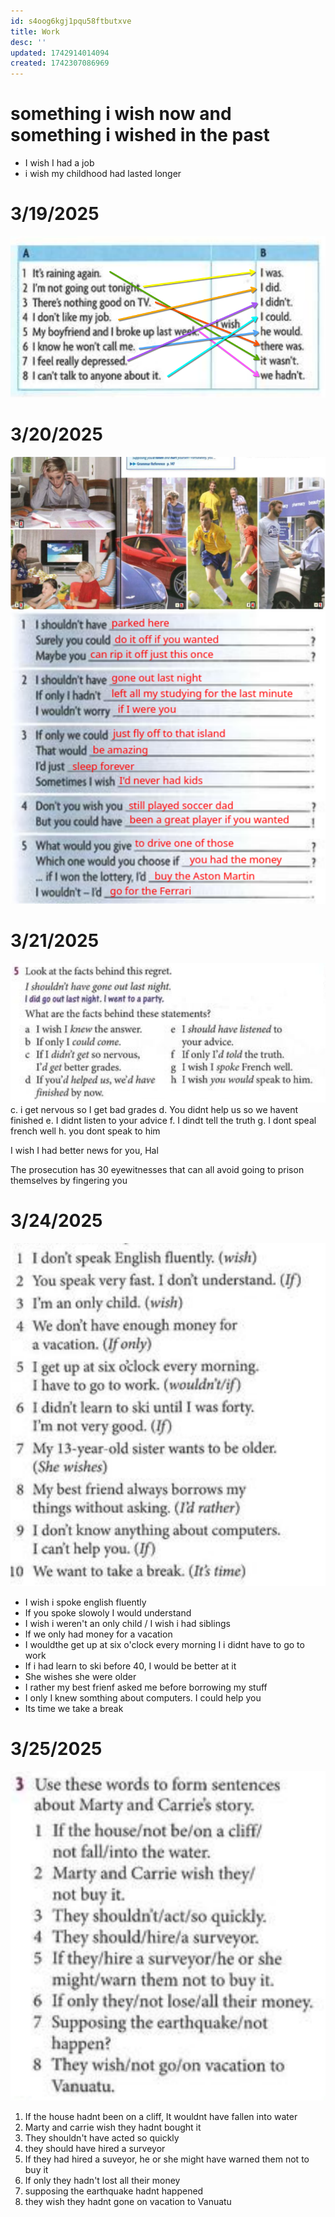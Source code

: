 ```yaml
---
id: s4oog6kgj1pqu58ftbutxve
title: Work
desc: ''
updated: 1742914014094
created: 1742307086969
---
```

# something i wish now and something i wished in the past
- I wish I had a job
- i wish my childhood had lasted longer

# 3/19/2025
![alt text](image-63.png)

# 3/20/2025
![alt text](image-64.png)
![alt text](Screenshot_20250321_072211.png)

# 3/21/2025
![alt text](image-65.png)
c. i get nervous so I get bad grades
d. You didnt help us so we havent finished
e. I didnt listen to your advice
f. I dindt tell the truth
g. I dont speal french well
h. you dont speak to him

I wish I had better news for you, Hal

The prosecution has 30 eyewitnesses that can all avoid going to prison themselves by fingering you

# 3/24/2025
![alt text](image-66.png)
- I wish i spoke english fluently
- If you spoke slowoly I would understand
- I wish i weren't an only child / I wish i had siblings
- If we only had money for a vacation
- I wouldthe get up at six o'clock every morning I i didnt have to go to work
- If i had learn to ski before 40, I would be better at it
- She wishes she were older
- I rather my best frienf asked me before borrowing my stuff
- I only I knew somthing about computers. I could help you
- Its time we take a break

# 3/25/2025
![alt text](Screenshot_20250325_084646.png)
1. If the house hadnt been on a cliff, It wouldnt have fallen into water
2. Marty and carrie wish they hadnt bought it
3. They shouldn't have acted so quickly
4. they should have hired a surveyor
5. If they had hired a suveyor, he or she might have warned them not to buy it
6. If only they hadn't lost all their money
7. supposing the earthquake hadnt happened
8. they wish they hadnt gone on vacation to Vanuatu